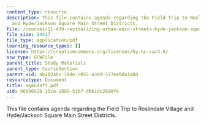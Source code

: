 ```yaml
---
content_type: resource
description: This file contains agenda regarding the Field Trip to Roslindale Village
  and Hyde/Jackson Square Main Street Districts.
file: /courses/11-439-revitalizing-urban-main-streets-hyde-jackson-square-roslindale-square-boston-spring-2005/988b652b15ca188953b7db619c2680fe_agendaft.pdf
file_size: 24417
file_type: application/pdf
learning_resource_types: []
license: https://creativecommons.org/licenses/by-nc-sa/4.0/
ocw_type: OCWFile
parent_title: Study Materials
parent_type: CourseSection
parent_uid: ab182a6c-39de-c055-a3dd-577ea9da1ddd
resourcetype: Document
title: agendaft.pdf
uid: 988b652b-15ca-1889-53b7-db619c2680fe
---
```

This file contains agenda regarding the Field Trip to Roslindale Village and Hyde/Jackson Square Main Street Districts.